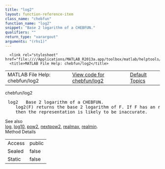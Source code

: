 ```yaml
---
title: "log2"
layout: function-reference-item
class_name: "chebfun"
function_name: "log2"
snippet: "Base 2 logarithm of a CHEBFUN."
qualifiers: ""
return_type: "varargout"
arguments: "(rhs1)"
---
```


<html>
   <head>
      <meta http-equiv="Content-Type" content="text/html; charset=utf-8">
   
      <link rel="stylesheet" href="file:////Applications/MATLAB_R2013a.app/toolbox/matlab/helptools/private/helpwin.css">
      <title>MATLAB File Help: chebfun/log2</title>
   </head>
   <body>
      <!--Single-page help-->
      <table border="0" cellspacing="0" width="100%">
         <tr class="subheader">
            <td class="headertitle">MATLAB File Help: chebfun/log2</td>
            <td class="subheader-left"><a href="matlab:edit chebfun/log2">View code for chebfun/log2</a></td>
            <td class="subheader-right"><a href="matlab:helpwin">Default Topics</a></td>
         </tr>
      </table>
      <div class="title">chebfun/log2</div>
      <div class="helptext"><pre><!--helptext --> <span class="helptopic">log2</span>   Base 2 logarithm of a CHEBFUN.
    <span class="helptopic">log2</span>(F) returns the base 2 logarithm of F. If F has an roots in its domain,
    then the representation is likely to be inaccurate.</pre></div><!--after help --><!--seeAlso--><div class="footerlinktitle">See also</div><div class="footerlink"> <a href="matlab:helpwin chebfun/log">log</a>, <a href="matlab:helpwin chebfun/log10">log10</a>, <a href="matlab:helpwin chebfun/pow2">pow2</a>, <a href="matlab:helpwin chebfun/nextpow2">nextpow2</a>, <a href="matlab:helpwin realmax">realmax</a>, <a href="matlab:helpwin realmin">realmin</a>.
</div>
      <!--Method-->
      <div class="sectiontitle">Method Details</div>
      <table class="class-details">
         <tr>
            <td class="class-detail-label">Access</td>
            <td>public</td>
         </tr>
         <tr>
            <td class="class-detail-label">Sealed</td>
            <td>false</td>
         </tr>
         <tr>
            <td class="class-detail-label">Static</td>
            <td>false</td>
         </tr>
      </table>
   </body>
</html>
